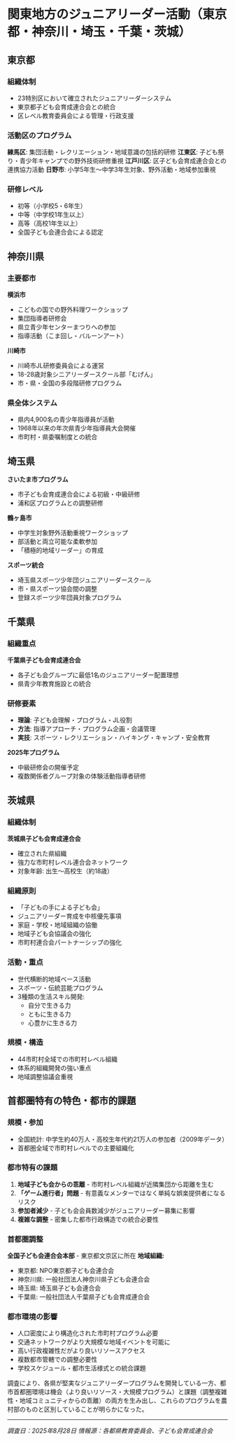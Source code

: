 # 関東地方のジュニアリーダー活動（東京都・神奈川・埼玉・千葉・茨城）

## 東京都

### 組織体制
- 23特別区において確立されたジュニアリーダーシステム
- 東京都子ども会育成連合会との統合
- 区レベル教育委員会による管理・行政支援

### 活動区のプログラム
**練馬区**: 集団活動・レクリエーション・地域意識の包括的研修
**江東区**: 子ども祭り・青少年キャンプでの野外技術研修重視
**江戸川区**: 区子ども会育成連合会との連携協力活動
**日野市**: 小学5年生～中学3年生対象、野外活動・地域参加重視

### 研修レベル
- 初等（小学校5・6年生）
- 中等（中学校1年生以上）
- 高等（高校1年生以上）
- 全国子ども会連合会による認定

## 神奈川県

### 主要都市

**横浜市**
- こどもの国での野外料理ワークショップ
- 集団指導者研修会
- 県立青少年センターまつりへの参加
- 指導活動（こま回し・バルーンアート）

**川崎市**
- 川崎市JL研修委員会による運営
- 18-28歳対象シニアリーダースクール部「むげん」
- 市・県・全国の多段階研修プログラム

### 県全体システム
- 県内4,900名の青少年指導員が活動
- 1968年以来の年次県青少年指導員大会開催
- 市町村・県委嘱制度との統合

## 埼玉県

**さいたま市プログラム**
- 市子ども会育成連合会による初級・中級研修
- 浦和区プログラムとの調整研修

**鶴ヶ島市**
- 中学生対象野外活動重視ワークショップ
- 部活動と両立可能な柔軟参加
- 「積極的地域リーダー」の育成

**スポーツ統合**
- 埼玉県スポーツ少年団ジュニアリーダースクール
- 市・県スポーツ協会間の調整
- 登録スポーツ少年団員対象プログラム

## 千葉県

### 組織重点
**千葉県子ども会育成連合会**
- 各子ども会グループに最低1名のジュニアリーダー配置理想
- 県青少年教育施設との統合

### 研修要素
- **理論**: 子ども会理解・プログラム・JL役割
- **方法**: 指導アプローチ・プログラム企画・会議管理
- **実技**: スポーツ・レクリエーション・ハイキング・キャンプ・安全教育

**2025年プログラム**
- 中級研修会の開催予定
- 複数関係者グループ対象の体験活動指導者研修

## 茨城県

### 組織体制
**茨城県子ども会育成連合会**
- 確立された県組織
- 強力な市町村レベル連合会ネットワーク
- 対象年齢: 出生～高校生（約18歳）

### 組織原則
- 「子どもの手による子ども会」
- ジュニアリーダー育成を中核優先事項
- 家庭・学校・地域組織の協働
- 地域子ども会協議会の強化
- 市町村連合会パートナーシップの強化

### 活動・重点
- 世代横断的地域ベース活動
- スポーツ・伝統芸能プログラム
- 3種類の生活スキル開発:
  - 自分で生きる力
  - ともに生きる力
  - 心豊かに生きる力

### 規模・構造
- 44市町村全域での市町村レベル組織
- 体系的組織開発の強い重点
- 地域調整協議会重視

## 首都圏特有の特色・都市的課題

### 規模・参加
- 全国統計: 中学生約40万人・高校生年代約21万人の参加者（2009年データ）
- 首都圏全域で市町村レベルでの主要組織化

### 都市特有の課題
1. **地域子ども会からの乖離** - 市町村レベル組織が近隣集団から距離を生む
2. **「ゲーム進行者」問題** - 有意義なメンターではなく単純な娯楽提供者になるリスク
3. **参加者減少** - 子ども会会員数減少がジュニアリーダー募集に影響
4. **複雑な調整** - 密集した都市行政構造での統合必要性

### 首都圏調整
**全国子ども会連合会本部** - 東京都文京区に所在
**地域組織:**
- 東京都: NPO東京都子ども会連合会
- 神奈川県: 一般社団法人神奈川県子ども会連合会
- 埼玉県: 埼玉県子ども会連合会
- 千葉県: 一般社団法人千葉県子ども会育成連合会

### 都市環境の影響
- 人口密度により構造化された市町村プログラム必要
- 交通ネットワークがより大規模な地域イベントを可能に
- 高い行政複雑性だがより良いリソースアクセス
- 複数都市管轄での調整必要性
- 学校スケジュール・都市生活様式との統合課題

調査により、各県が堅実なジュニアリーダープログラムを開発している一方、都市首都圏環境は機会（より良いリソース・大規模プログラム）と課題（調整複雑性・地域コミュニティからの乖離）の両方を生み出し、これらのプログラムを農村部のものと区別していることが明らかになった。

---
*調査日：2025年8月28日*
*情報源：各都県教育委員会、子ども会育成連合会*